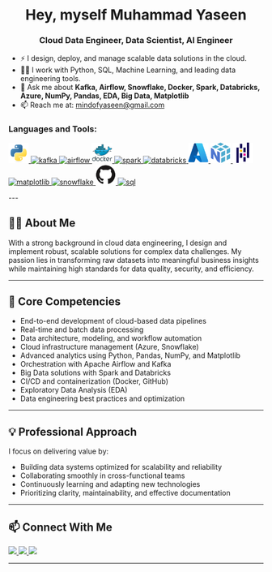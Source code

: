 <h1 align="center">Hey, myself Muhammad Yaseen</h1>
<h3 align="center">Cloud Data Engineer, Data Scientist, AI Engineer</h3>


- ⚡ I design, deploy, and manage scalable data solutions in the cloud.
- 👨‍💻 I work with Python, SQL, Machine Learning, and leading data engineering tools.
- 🧩 Ask me about **Kafka, Airflow, Snowflake, Docker, Spark, Databricks, Azure, NumPy, Pandas, EDA, Big Data, Matplotlib**
- 📫 Reach me at: mindofyaseen@gmail.com

<h3 align="left">Languages and Tools:</h3>
<p align="left">
  <a href="https://www.python.org" target="_blank" rel="noreferrer">
    <img src="https://raw.githubusercontent.com/devicons/devicon/master/icons/python/python-original.svg" alt="python" width="40" height="40"/>
  </a> 
  <a href="https://kafka.apache.org/" target="_blank" rel="noreferrer">
    <img src="https://www.vectorlogo.zone/logos/apache_kafka/apache_kafka-icon.svg" alt="kafka" width="40" height="40"/>
  </a>
  <a href="https://airflow.apache.org/" target="_blank" rel="noreferrer">
    <img src="https://upload.vectorlogo.zone/logos/apache_airflow/images/905b217d-6e7a-42fe-97b0-1458e1c00ff6.svg" alt="airflow" width="40" height="40"/>
  </a>
  <a href="https://www.docker.com/" target="_blank" rel="noreferrer">
    <img src="https://raw.githubusercontent.com/devicons/devicon/master/icons/docker/docker-original-wordmark.svg" alt="docker" width="40" height="40"/>
  </a>
  <a href="https://spark.apache.org/" target="_blank" rel="noreferrer">
    <img src="https://www.vectorlogo.zone/logos/apache_spark/apache_spark-icon.svg" alt="spark" width="40" height="40"/>
  </a>
  <a href="https://databricks.com/" target="_blank" rel="noreferrer">
    <img src="https://avatars.githubusercontent.com/u/23357588?s=200&v=4" alt="databricks" width="40" height="40"/>
  </a>
  <a href="https://azure.microsoft.com/" target="_blank" rel="noreferrer">
    <img src="https://raw.githubusercontent.com/devicons/devicon/master/icons/azure/azure-original.svg" alt="azure" width="40" height="40"/>
  </a>
  <a href="https://numpy.org/" target="_blank" rel="noreferrer">
    <img src="https://raw.githubusercontent.com/devicons/devicon/master/icons/numpy/numpy-original.svg" alt="numpy" width="40" height="40"/>
  </a>
  <a href="https://pandas.pydata.org/" target="_blank" rel="noreferrer">
    <img src="https://raw.githubusercontent.com/devicons/devicon/2ae2a900d2f041da66e950e4d48052658d850630/icons/pandas/pandas-original.svg" alt="pandas" width="40" height="40"/>
  </a>
<a href="https://matplotlib.org/" target="_blank" rel="noreferrer">
    <img src="https://matplotlib.org/_static/images/logo2.svg" alt="matplotlib" width="40" height="40"/>
  </a>
  <a href="https://snowflake.com/" target="_blank" rel="noreferrer">
    <img src="https://avatars.githubusercontent.com/u/1961952?s=200&v=4" alt="snowflake" width="40" height="40"/>
  </a>
  <a href="https://github.com/" target="_blank" rel="noreferrer">
    <img src="https://raw.githubusercontent.com/devicons/devicon/master/icons/github/github-original.svg" alt="github" width="40" height="40"/>
  </a>
  <a href="https://www.sql.com/" target="_blank" rel="noreferrer">
    <img src="https://www.svgrepo.com/show/303229/microsoft-sql-server-logo.svg" alt="sql" width="40" height="40"/>
  </a>
</p>
---

## 🧑‍💻 About Me

With a strong background in cloud data engineering, I design and implement robust, scalable solutions for complex data challenges. My passion lies in transforming raw datasets into meaningful business insights while maintaining high standards for data quality, security, and efficiency.

---

## 🚀 Core Competencies

- End-to-end development of cloud-based data pipelines
- Real-time and batch data processing
- Data architecture, modeling, and workflow automation
- Cloud infrastructure management (Azure, Snowflake)
- Advanced analytics using Python, Pandas, NumPy, and Matplotlib
- Orchestration with Apache Airflow and Kafka
- Big Data solutions with Spark and Databricks
- CI/CD and containerization (Docker, GitHub)
- Exploratory Data Analysis (EDA)
- Data engineering best practices and optimization

---

## 💡 Professional Approach

I focus on delivering value by:
- Building data systems optimized for scalability and reliability
- Collaborating smoothly in cross-functional teams
- Continuously learning and adapting new technologies
- Prioritizing clarity, maintainability, and effective documentation

---

## 📫 Connect With Me

<p align="left">
  <a href="mailto:mindofyaseen@gmail.com">
    <img src="https://img.shields.io/badge/Gmail-D14836?style=flat&logo=gmail&logoColor=white"/>
  </a>
  <a href="https://www.linkedin.com/in/mind-of-yaseen/" target="_blank">
    <img src="https://img.shields.io/badge/LinkedIn-0A66C2?style=flat&logo=linkedin&logoColor=white"/>
  </a>
  <a href="https://github.com/mindofyaseen" target="_blank">
    <img src="https://img.shields.io/badge/GitHub-121013?style=flat&logo=github&logoColor=white"/>
  </a>
</p>

---

